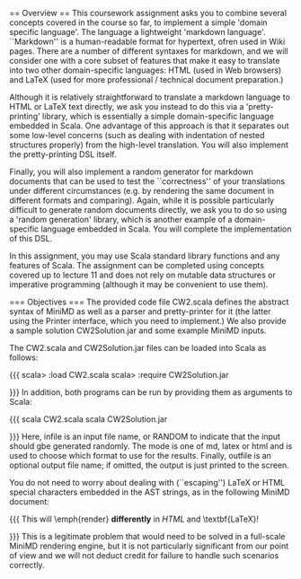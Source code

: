 == Overview ==
This coursework assignment asks you to combine several concepts covered in the course so far, to implement a simple 'domain   specific language'.  The language a lightweight 'markdown   language'.  ``Markdown'' is a human-readable format for hypertext, ofren used in Wiki pages.  There are a number of different syntaxes for markdown, and we will consider one with a core subset of features that make it easy to translate into two other domain-specific languages: HTML (used in Web browsers) and LaTeX (used for more professional / technical document preparation.) 

Although it is relatively straightforward to translate a markdown language to HTML or LaTeX text directly, we ask you instead to do this via a 'pretty-printing' library, which is essentially a simple domain-specific language embedded in Scala.  One advantage of this approach is that it separates out some low-level concerns (such as dealing with indentation of nested structures properly) from the high-level translation.  You will also implement the pretty-printing DSL itself. 

Finally, you will also implement a random generator for markdown documents that can be used to test the ``correctness'' of your translations under different circumstances (e.g. by rendering the same document in different formats and comparing).  Again, while it is possible particularly difficult to generate random documents directly, we ask you to do so using a 'random generation' library, which is another example of a domain-specific language embedded in Scala. You will complete the implementation of this DSL. 

In this assignment, you may use Scala standard library functions and any features of Scala.  The assignment can be completed using concepts covered up to lecture 11 and does not rely on mutable data structures or imperative programming (although it may be convenient to use them). 

=== Objectives ===
The provided code file CW2.scala defines the abstract syntax of MiniMD as well as a parser and pretty-printer for it (the latter using the Printer interface, which you need to implement.) We also provide a sample solution CW2Solution.jar and some example MiniMD inputs. 

The CW2.scala and CW2Solution.jar files can be loaded into Scala as follows: 

{{{
scala> :load CW2.scala
scala> :require CW2Solution.jar

}}}
  In addition, both programs can be run by providing them as arguments to Scala: 

{{{
scala CW2.scala <infile> <mode> <outfile>
scala CW2Solution.jar <infile> <mode> <outfile>

}}}
Here, infile is an input file name, or RANDOM to indicate that the input should gbe generated randomly.  The mode is one of md, latex or html and is used to choose which format to use for the results. Finally, outfile is an optional output file name; if omitted, the output is just printed to the screen. 

You do not need to worry about dealing with (``escaping'') LaTeX or HTML special characters embedded in the AST strings, as in the following MiniMD document: 

{{{
This will \emph{render} <b>differently</b> in 
<em>HTML</em> and \textbf{LaTeX}!

}}}
This is a legitimate problem that would need to be solved in a full-scale MiniMD rendering engine, but it is not particularly significant from our point of view and we will not deduct credit for failure to handle such scenarios correctly. 

